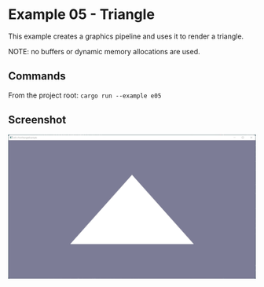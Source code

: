 # Example 05 - Triangle

This example creates a graphics pipeline and uses it to render a triangle.

NOTE: no buffers or dynamic memory allocations are used.

## Commands

From the project root: `cargo run --example e05`

## Screenshot

![./Screenshot.jpg](./Screenshot.jpg)
